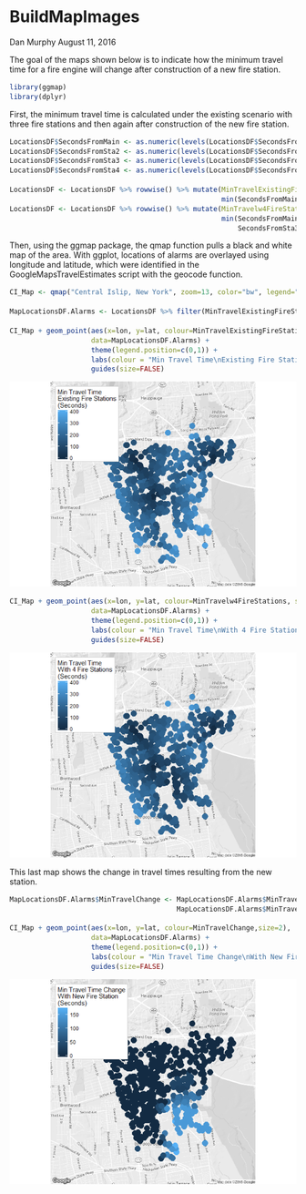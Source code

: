 BuildMapImages
================
Dan Murphy
August 11, 2016

The goal of the maps shown below is to indicate how the minimum travel time for a fire engine will change after construction of a new fire station.

``` r
library(ggmap)
library(dplyr)
```

First, the minimum travel time is calculated under the existing scenario with three fire stations and then again after construction of the new fire station.

``` r
LocationsDF$SecondsFromMain <- as.numeric(levels(LocationsDF$SecondsFromMain))[LocationsDF$SecondsFromMain]
LocationsDF$SecondsFromSta2 <- as.numeric(levels(LocationsDF$SecondsFromSta2))[LocationsDF$SecondsFromSta2]
LocationsDF$SecondsFromSta3 <- as.numeric(levels(LocationsDF$SecondsFromSta3))[LocationsDF$SecondsFromSta3]
LocationsDF$SecondsFromSta4 <- as.numeric(levels(LocationsDF$SecondsFromSta4))[LocationsDF$SecondsFromSta4]

LocationsDF <- LocationsDF %>% rowwise() %>% mutate(MinTravelExistingFireStations= 
                                                    min(SecondsFromMain,SecondsFromSta2,SecondsFromSta3))
LocationsDF <- LocationsDF %>% rowwise() %>% mutate(MinTravelw4FireStations = 
                                                    min(SecondsFromMain,SecondsFromSta2,
                                                        SecondsFromSta3,SecondsFromSta4))
```

Then, using the ggmap package, the qmap function pulls a black and white map of the area. With ggplot, locations of alarms are overlayed using longitude and latitude, which were identified in the GoogleMapsTravelEstimates script with the geocode function.

``` r
CI_Map <- qmap("Central Islip, New York", zoom=13, color="bw", legend="topleft")

MapLocationsDF.Alarms <- LocationsDF %>% filter(MinTravelExistingFireStations<500)

CI_Map + geom_point(aes(x=lon, y=lat, colour=MinTravelExistingFireStations,size=2), 
                    data=MapLocationsDF.Alarms) + 
                    theme(legend.position=c(0,1)) + 
                    labs(colour = "Min Travel Time\nExisting Fire Stations\n(Seconds)") + 
                    guides(size=FALSE)
```

![](BuildMapImages_files/figure-markdown_github/unnamed-chunk-4-1.png)<!-- -->

``` r
CI_Map + geom_point(aes(x=lon, y=lat, colour=MinTravelw4FireStations, size=2), 
                    data=MapLocationsDF.Alarms) + 
                    theme(legend.position=c(0,1)) + 
                    labs(colour = "Min Travel Time\nWith 4 Fire Stations\n(Seconds)") + 
                    guides(size=FALSE)
```

![](BuildMapImages_files/figure-markdown_github/unnamed-chunk-4-2.png)<!-- -->

This last map shows the change in travel times resulting from the new station.

``` r
MapLocationsDF.Alarms$MinTravelChange <- MapLocationsDF.Alarms$MinTravelExistingFireStations - 
                                         MapLocationsDF.Alarms$MinTravelw4FireStations

CI_Map + geom_point(aes(x=lon, y=lat, colour=MinTravelChange,size=2), 
                    data=MapLocationsDF.Alarms) + 
                    theme(legend.position=c(0,1)) + 
                    labs(colour = "Min Travel Time Change\nWith New Fire Station\n(Seconds)") +     
                    guides(size=FALSE)
```

![](BuildMapImages_files/figure-markdown_github/unnamed-chunk-5-1.png)<!-- -->
